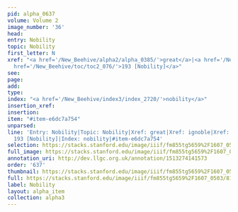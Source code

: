 ```yaml
---
pid: alpha_0637
volume: Volume 2
image_number: '36'
head: 
entry: Nobility
topic: Nobility
first_letter: N
xref: "<a href='/New_Beehive/alpha2/alpha_0385/'>great</a>|<a href='/New_Beehive/alpha3/alpha_0451/'>ignoble</a>|ancestors|<a
  href='/New_Beehive/toc/toc2_076/'>193 [Nobility]</a>"
see: 
page: 
add: 
type: 
index: "<a href='/New_Beehive/index3/index_2720/'>nobility</a>"
insertion_xref: 
insertion: 
item: "#item-e6dc7a754"
unparsed: 
line: 'Entry: Nobility|Topic: Nobility|Xref: great|Xref: ignoble|Xref: ancestors|Xref:
  193 [Nobility]|Index: nobility|#item-e6dc7a754'
selection: https://stacks.stanford.edu/image/iiif/fm855tg5659%2F1607_0503/814,2089,2930,430/full/0/default.jpg
full_image: https://stacks.stanford.edu/image/iiif/fm855tg5659%2F1607_0503/full/full/0/default.jpg
annotation_uri: http://dev.llgc.org.uk/annotation/1513274141573
order: '637'
thumbnail: https://stacks.stanford.edu/image/iiif/fm855tg5659%2F1607_0503/814,2089,600,180/250,/0/default.jpg
full: https://stacks.stanford.edu/image/iiif/fm855tg5659%2F1607_0503/814,2089,2930,430/full/0/default.jpg
label: Nobility
layout: alpha_item
collection: alpha3
---
```

